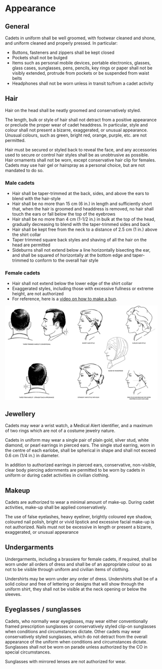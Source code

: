 # Appearance

## General

Cadets in uniform shall be well groomed, with footwear cleaned and shone, and uniform cleaned and properly pressed. In particular:

* Buttons, fasteners and zippers shall be kept closed
* Pockets shall not be bulged
* Items such as personal mobile devices, portable electronics, glasses, glass cases, sunglasses, pens, pencils, key rings or paper shall not be visibly extended, protrude from pockets or be suspended from waist belts
* Headphones shall not be worn unless in transit to/from a cadet activity

## Hair

Hair on the head shall be neatly groomed and conservatively styled.

The length, bulk or style of hair shall not detract from a positive appearance or preclude the proper wear of cadet headdress. In particular, style and colour shall not present a bizarre, exaggerated, or unusual appearance. Unusual colours, such as green, bright red, orange, purple, etc. are not permitted.

Hair must be secured or styled back to reveal the face, and any accessories used to secure or control hair styles shall be as unobtrusive as possible. Hair ornaments shall not be worn, except conservative hair clip for females. Cadets may use hair gel or hairspray as a personal choice, but are not mandated to do so.

### Male cadets

* Hair shall be taper-trimmed at the back, sides, and above the ears to blend with the hair-style
* Hair shall be no more than 15 cm \(6 in.\) in length and sufficiently short that, when the hair is groomed and headdress is removed, no hair shall touch the ears or fall below the top of the eyebrows
* Hair shall be no more than 4 cm \(1-1/2 in.\) in bulk at the top of the head, gradually decreasing to blend with the taper-trimmed sides and back
* Hair shall be kept free from the neck to a distance of 2.5 cm \(1 in.\) above the shirt collar
* Taper trimmed square back styles and shaving of all the hair on the head are permitted
* Sideburns shall not extend below a line horizontally bisecting the ear, and shall be squared of horizontally at the bottom edge and taper-trimmed to conform to the overall hair style

### Female cadets

* Hair shall not extend below the lower edge of the shirt collar
* Exaggerated styles, including those with excessive fullness or extreme height, are not authorized
* For reference, here is a [video on how to make a bun](https://www.youtube.com/watch?v=CXzelMVZ8Mo).

![Hair style standards](../../.gitbook/assets/hair-standards.png)

## Jewellery

Cadets may wear a wrist watch, a Medical Alert identifier, and a maximum of two rings which are not of a costume jewelry nature.

Cadets in uniform may wear a single pair of plain gold, silver stud, white diamond, or pearl earrings in pierced ears. The single stud earring, worn in the centre of each earlobe, shall be spherical in shape and shall not exceed 0.6 cm \(1/4 in.\) in diameter.

In addition to authorized earrings in pierced ears, conservative, non-visible, clear body piercing adornments are permitted to be worn by cadets in uniform or during cadet activities in civilian clothing.

## Makeup

Cadets are authorized to wear a minimal amount of make-up. During cadet activities, make-up shall be applied conservatively.

The use of false eyelashes, heavy eyeliner, brightly coloured eye shadow, coloured nail polish, bright or vivid lipstick and excessive facial make-up is not authorized. Nails must not be excessive in length or present a bizarre, exaggerated, or unusual appearance

## Undergarments

Undergarments, including a brassiere for female cadets, if required, shall be worn under all orders of dress and shall be of an appropriate colour so as not to be visible through uniform and civilian items of clothing.

Undershirts may be worn under any order of dress. Undershirts shall be of a solid colour and free of lettering or designs that will show through the uniform shirt, they shall not be visible at the neck opening or below the sleeves.

## Eyeglasses / sunglasses

Cadets, who normally wear eyeglasses, may wear either conventionally framed prescription sunglasses or conservatively styled clip-on sunglasses when conditions and circumstances dictate. Other cadets may wear conservatively styled sunglasses, which do not detract from the overall appearance of the uniform when conditions and circumstances dictate. Sunglasses shall not be worn on parade unless authorized by the CO in special circumstances.

Sunglasses with mirrored lenses are not authorized for wear.

